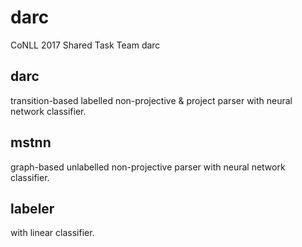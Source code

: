 # darc
CoNLL 2017 Shared Task Team darc

## darc

transition-based labelled non-projective & project parser with neural network classifier.

## mstnn

graph-based unlabelled non-projective parser with neural network classifier.

## labeler

with linear classifier.
